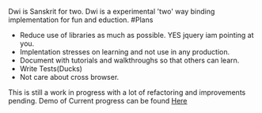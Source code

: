 Dwi is Sanskrit for two. Dwi is a experimental 'two' way binding implementation for fun and eduction. 
#Plans
* Reduce use of libraries as much as possible. YES jquery iam pointing at you. 
* Implentation stresses on learning and not use in any production.
* Document with tutorials and walkthroughs so that others can learn.
* Write Tests(Ducks)
* Not care about cross browser.

This is still a work in progress with a lot of refactoring and improvements pending. Demo of Current progress can be found [Here](http://example.net/)
